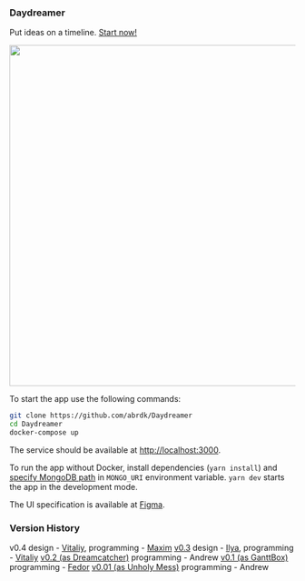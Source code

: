 ### Daydreamer
Put ideas on a timeline. [Start now!](http://165.227.130.78:3000/signup)

<p align="center">
    <a href="http://165.227.130.78:3000/signup">
        <img src="https://i.ibb.co/qNTQ5hg/daydreamer-v04-example.png" width="600"/>
    </a>
</p>

To start the app use the following commands:
``` bash
git clone https://github.com/abrdk/Daydreamer
cd Daydreamer
docker-compose up
```
The service should be available at [http://localhost:3000](http://localhost:3000).

To run the app without Docker, install dependencies (`yarn install`)
and [specify MongoDB path](https://docs.mongodb.com/manual/tutorial/install-mongodb-on-debian/)
in `MONGO_URI` environment variable. `yarn dev` starts the app in the development mode.

The UI specification is available at [Figma](https://www.figma.com/file/5TvJ1XE0h5pL2uUu1inhYv/DayDreamer_v0.4_new_UI?node-id=150%3A1876).

### Version History
v0.4
    design - [Vitaliy](https://freelancehunt.com/freelancer/DemonStrike.html),
    programming - [Maxim](https://freelancehunt.com/freelancer/maxim_pozdnyakow.html)
[v0.3](https://github.com/abrdk/Daydreamer/releases/tag/v0.3_backend)
    design - [Ilya](https://www.fl.ru/users/stekivac/portfolio/),
    programming - [Vitaliy](https://www.fl.ru/users/zizizi-ru/portfolio/)
[v0.2 (as Dreamcatcher)](https://noooway.github.io/Daydreamer/index.html)
    programming - Andrew
[v0.1 (as GanttBox)](https://github.com/abrdk/ganttbox)
    programming - [Fedor](https://freelance.habr.com/freelancers/impfromliga)
[v0.01 (as Unholy Mess)](https://github.com/noooway/unholy_mess)
    programming - Andrew
